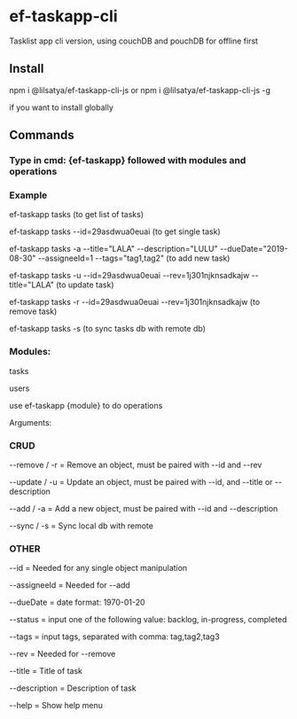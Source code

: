 # ef-taskapp-cli
Tasklist app cli version, using couchDB and pouchDB for offline first

## Install
npm i @lilsatya/ef-taskapp-cli-js
or
npm i @lilsatya/ef-taskapp-cli-js -g

if you want to install globally

## Commands

### Type in cmd: {ef-taskapp} followed with modules and operations
### Example

ef-taskapp tasks (to get list of tasks)

ef-taskapp tasks --id=29asdwua0euai (to get single task)

ef-taskapp tasks -a --title="LALA" --description="LULU" --dueDate="2019-08-30" --assigneeId=1 --tags="tag1,tag2" (to add new task)

ef-taskapp tasks -u --id=29asdwua0euai --rev=1j301njknsadkajw --title="LALA" (to update task)

ef-taskapp tasks -r --id=29asdwua0euai --rev=1j301njknsadkajw (to remove task)

ef-taskapp tasks -s (to sync tasks db with remote db)

### Modules:

tasks

users

use ef-taskapp {module} to do operations

Arguments:

### CRUD

--remove / -r = Remove an object, must be paired with --id and --rev

--update / -u = Update an object, must be paired with --id, and --title or --description

--add / -a = Add a new object, must be paired with --id and --description

--sync / -s = Sync local db with remote

### OTHER

--id = Needed for any single object manipulation

--assigneeId = Needed for --add

--dueDate = date format: 1970-01-20

--status = input one of the following value: backlog, in-progress, completed

--tags = input tags, separated with comma: tag,tag2,tag3

--rev = Needed for --remove

--title = Title of task

--description = Description of task

--help = Show help menu
